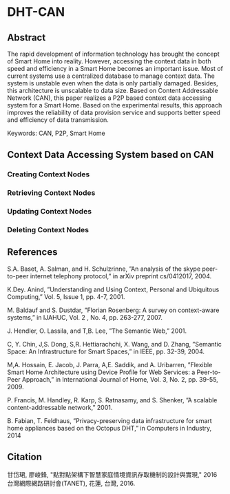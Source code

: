 # DHT-CAN

## Abstract
The rapid development of information technology has brought the concept of Smart Home into reality. However, accessing the context data in both speed and efficiency in a Smart Home becomes an important issue. Most of current systems use a centralized database to manage context data. The system is unstable even when the data is only partially damaged. Besides, this architecture is unscalable to data size. Based on Content Addressable Network (CAN), this paper realizes a P2P based context data accessing system for a Smart Home. Based on the experimental results, this approach improves the reliability of data provision service and supports better speed and efficiency of data transmission.

Keywords: CAN, P2P, Smart Home

## Context Data Accessing System based on CAN

### Creating Context Nodes
### Retrieving Context Nodes
### Updating Context Nodes
### Deleting Context Nodes

## References
S.A. Baset, A. Salman, and H. Schulzrinne, ”An analysis of the skype peer-to-peer internet telephony protocol,” in arXiv preprint cs/0412017, 2004.

K.Dey. Anind, ”Understanding and Using Context, Personal and Ubiquitous Computing,” Vol. 5, Issue 1, pp. 4-7, 2001.

M. Baldauf and S. Dustdar, ”Florian Rosenberg: A survey on context-aware systems,” in IJAHUC, Vol. 2 , No. 4, pp. 263-277, 2007.

J. Hendler, O. Lassila, and T,B. Lee, ”The Semantic Web,” 2001.

C, Y. Chin, J,S. Dong, S,R. Hettiarachchi, X. Wang, and D. Zhang, ”Semantic Space: An Infrastructure for Smart Spaces,” in IEEE, pp. 32-39, 2004.

M,A. Hossain, E. Jacob, J. Parra, A,E. Saddik, and A. Uribarren, ”Flexible Smart Home Architecture using Device Profile for Web Services: a Peer-to-Peer Approach,” in International Journal of Home, Vol. 3, No. 2, pp. 39-55, 2009.

P. Francis, M. Handley, R. Karp, S. Ratnasamy, and S. Shenker, ”A scalable content-addressable network,” 2001.

B. Fabian, T. Feldhaus, ”Privacy-preserving data infrastructure for smart home appliances based on the Octopus DHT,” in Computers in Industry, 2014

## Citation
甘岱珺, 廖峻鋒, "點對點架構下智慧家庭情境資訊存取機制的設計與實現," 2016 台灣網際網路研討會(TANET), 花蓮, 台灣, 2016.

